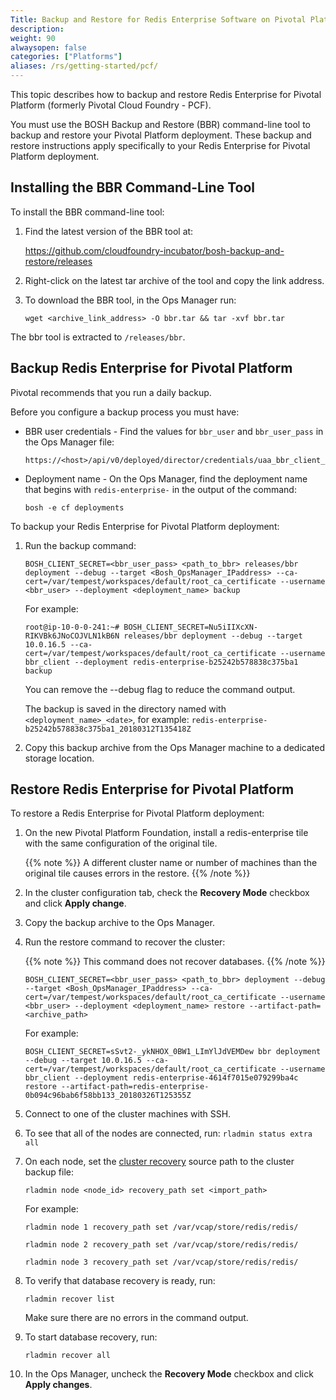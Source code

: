 ```yaml
---
Title: Backup and Restore for Redis Enterprise Software on Pivotal Platform
description: 
weight: 90
alwaysopen: false
categories: ["Platforms"]
aliases: /rs/getting-started/pcf/
---
```

This topic describes how to backup and restore Redis Enterprise for Pivotal Platform (formerly Pivotal Cloud Foundry - PCF).

You must use the BOSH Backup and Restore (BBR) command-line tool to backup and restore your Pivotal Platform deployment. These backup and restore instructions apply specifically to your Redis Enterprise for Pivotal Platform deployment.

## Installing the BBR Command-Line Tool

To install the BBR command-line tool:

1. Find the latest version of the BBR tool at:

    https://github.com/cloudfoundry-incubator/bosh-backup-and-restore/releases

1. Right-click on the latest tar archive of the tool and copy the link address.
1. To download the BBR tool, in the Ops Manager run:

    ```src
    wget <archive_link_address> -O bbr.tar && tar -xvf bbr.tar
    ```

The bbr tool is extracted to `/releases/bbr`.

## Backup Redis Enterprise for Pivotal Platform

Pivotal recommends that you run a daily backup.

Before you configure a backup process you must have:

- BBR user credentials - Find the values for `bbr_user` and `bbr_user_pass` in the Ops Manager file:

    ```src
    https://<host>/api/v0/deployed/director/credentials/uaa_bbr_client_credentials
    ```

- Deployment name - On the Ops Manager, find the deployment name that begins
with `redis-enterprise-` in the output of the command:

    ```src
    bosh -e cf deployments
    ```

To backup your Redis Enterprise for Pivotal Platform deployment:

1. Run the backup command:

    ```src
    BOSH_CLIENT_SECRET=<bbr_user_pass> <path_to_bbr> releases/bbr deployment --debug --target <Bosh_OpsManager_IPaddress> --ca-cert=/var/tempest/workspaces/default/root_ca_certificate --username <bbr_user> --deployment <deployment_name> backup
    ```

    For example:

    `root@ip-10-0-0-241:~# BOSH_CLIENT_SECRET=Nu5iIIXcXN-RIKVBk6JNoCOJVLN1kB6N releases/bbr deployment --debug --target 10.0.16.5 --ca-cert=/var/tempest/workspaces/default/root_ca_certificate --username bbr_client --deployment redis-enterprise-b25242b578838c375ba1 backup`

    You can remove the --debug flag to reduce the command output.

    The backup is saved in the directory named with `<deployment_name>_<date>`,
    for example: `redis-enterprise-b25242b578838c375ba1_20180312T135418Z`

1. Copy this backup archive from the Ops Manager machine to a dedicated storage location.

## Restore Redis Enterprise for Pivotal Platform

To restore a Redis Enterprise for Pivotal Platform deployment:

1. On the new Pivotal Platform Foundation, install a redis-enterprise tile with the same configuration of the original tile.

    {{% note %}}
A different cluster name or number of machines than the original tile causes errors in the restore.
    {{% /note %}}

1. In the cluster configuration tab, check the **Recovery Mode** checkbox and click **Apply change**.
1. Copy the backup archive to the Ops Manager.
1. Run the restore command to recover the cluster:

    {{% note %}}
This command does not recover databases.
    {{% /note %}}

    ```src
    BOSH_CLIENT_SECRET=<bbr_user_pass> <path_to_bbr> deployment --debug --target <Bosh_OpsManager_IPaddress> --ca-cert=/var/tempest/workspaces/default/root_ca_certificate --username <bbr_user> --deployment <deployment_name> restore --artifact-path=<archive_path>
    ```

    For example:

    `BOSH_CLIENT_SECRET=sSvt2-_ykNHOX_0BW1_LImYlJdVEMDew bbr deployment --debug --target 10.0.16.5 --ca-cert=/var/tempest/workspaces/default/root_ca_certificate --username bbr_client --deployment redis-enterprise-4614f7015e079299ba4c restore --artifact-path=redis-enterprise-0b094c96bab6f58bb133_20180326T125355Z`

1. Connect to one of the cluster machines with SSH.
1. To see that all of the nodes are connected, run: `rladmin status extra all`
1. On each node, set the [cluster recovery](http://docs.redislabs.com/latest/rs/administering/troubleshooting/cluster-recovery/) source path to the cluster backup file:

    ```src
    rladmin node <node_id> recovery_path set <import_path>
    ```

    For example:

    `rladmin node 1 recovery_path set /var/vcap/store/redis/redis/`

    `rladmin node 2 recovery_path set /var/vcap/store/redis/redis/`

    `rladmin node 3 recovery_path set /var/vcap/store/redis/redis/`

1. To verify that database recovery is ready, run:

    ```src
    rladmin recover list
    ```

    Make sure there are no errors in the command output.

1. To start database recovery, run:

    ```src
    rladmin recover all
    ```

1. In the Ops Manager, uncheck the **Recovery Mode** checkbox and click **Apply changes**.
